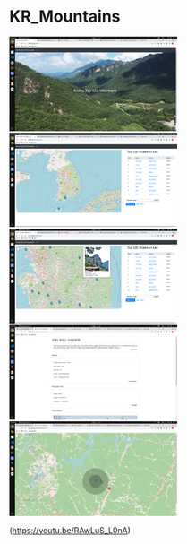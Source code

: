 # KR_Mountains

<img src="static/img/Screenshot from 2020-10-22 15-46-06.png" width="300">
<img src="static/img/Screenshot from 2020-10-22 15-46-10.png" width="300">
<img src="static/img/Screenshot from 2020-10-22 15-46-27.png" width="300">
<img src="static/img/Screenshot from 2020-10-22 15-46-46.png" width="300">
<img src="static/img/Screenshot from 2020-10-22 15-46-50.png" width="300">

(https://youtu.be/RAwLuS_L0nA)
